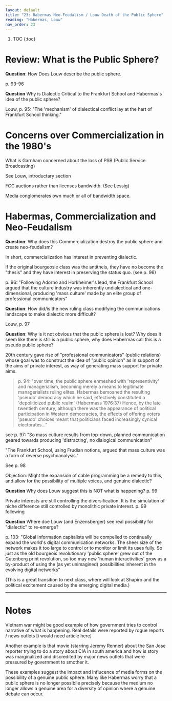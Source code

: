 ```yaml
---
layout: default
title: "23: Habermas Neo-Feudalism / Louw Death of the Public Sphere"
reading: "Habermas, Louw"
nav_order: 23
---
```


1. TOC 
{:toc}

# Review: What is the Public Sphere?

**Question**: How Does Louw describe the public sphere. 

p. 93-96

**Question** Why is Dialectic Critical to the Frankfurt School and Habermas's idea of the public sphere?

Louw, p. 95: "The 'mechanism' of dialectical conflict lay at the hart of Frankfurt School thinking."

# Concerns over Commercialization in the 1980's

What is Garnham concerned about the loss of PSB (Public Service Broadcasting)

See Louw, introductary section

FCC auctions rather than licenses bandwidth. (See Lessig)

Media conglomerates own much or all of bandwidth space.

# Habermas, Commercialization and Neo-Feudalism

**Question**: Why does this Commercialization destroy the public sphere and create neo-feudalism?

In short, commercialization has interest in preventing dialectic. 

If the original bourgeosie class was the antitheis, they have no become the "thesis" and they have interest in preserving the status quo. (see p. 96)

p. 96: "Following Adorno and Horkheimer's lead, the Frankfurt School argued that the culture industry was inherently undialectical and one-dimensional, producing 'mass culture' made by an elite group of professional communicators" 

**Question**: How did/is the new ruling class modifying the communications landscape to make dialectic more difficult? 

Louw, p. 97

**Question**: Why is it not obvious that the public sphere is lost? Why does it seem like there is still is a public sphere, why does Habermas call this is a pseudo public sphere?

20th century gave rise of "professional communicators" (public relations) whose goal was to construct the idea of "public opinion" as in support of the aims of private interest, as way of generating mass support for private aims. 

> p. 94: "over time, the public sphere enmeshed with 'representivity' and managerialism, becoming merely a means to legitimate managerialists ruling elites. Habermas bemoaned the resulting 'pseudo' democracy which he said, effectively constituted a 'depoliticized public realm' (Habermass 1976:37) Hence, by the late twentieth century, although there was the appearance of political participation in Western democracies, the effects of offering voters 'pseudo' choices meant that politicians faced increasingly cynical electorates..."

see p. 97: "So mass culture results from top-down, planned communication geared towards producing 'distracting', no dialogical communication"

"The Frankfurt School, using Frudian notions, argued that mass culture was a form of reverse psychoanalysis."

See p. 98




Objection: Might the expansion of cable programming be a remedy to this, and allow for the possibility of multiple voices, and genuine dialectic?

**Question** Why does Louw suggest this is NOT what is happening? p. 99

Private interests are still controlling the diversification. It is the simulation of niche difference still controlled by monolithic private interest. p. 99 following

**Question** Where doe Louw (and Enzensberger) see real possibility for "dialectic" to re-emerge?

p. 103: "Global information capitalists will be compelled to continually expand the world's digital communication networks. The sheer size of the network makes it too large to control or to monitor or limit its uses fully. So just as the old bourgeois revolutionary 'public sphere' grew out of the Gutenberg print revolution, so too may new 'human interactivities' grow as a by-product of using the (as yet unimagined) possibilities inherent in the evolving digital networks"

(This is a great transition to next class, where will look at Shapiro and the political excitement caused by the emerging digital media.)











---

# Notes

Vietnam war might be good example of how government tries to control narrative of what is happening. Real details were reported by rogue reports / news outlets [i would need article here]

Another example is that movie (starring Jeremy Renner) about the San Jose reporter trying to do a story about CIA in south america and how is story was marginalized and discredited by major news outlets that were pressured by government to smother it.

These examples suggest the impact and influcence of media forms on the possibility of a genuine public sphere. Many like Habermas worry that a public sphere is no longer possibile precisely because the medium no longer allows a genuine area for a diversity of opinion where a genuine debate can occur.

